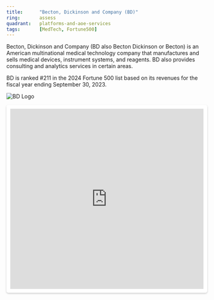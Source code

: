 ```yaml
---
title:      "Becton, Dickinson and Company (BD)"
ring:       assess
quadrant:   platforms-and-aoe-services
tags:       [MedTech, Fortune500]
---
```


Becton, Dickinson and Company (BD also Becton Dickinson or Becton) is an American multinational medical technology company that manufactures and sells medical devices, instrument systems, and reagents. BD also provides consulting and analytics services in certain areas.

BD is ranked #211 in the 2024 Fortune 500 list based on its revenues for the fiscal year ending September 30, 2023. 

![BD Logo](/BD_logo.png)

<iframe
referrerpolicy="origin"
width="100%"
height="470"
style="background: #FFFFFF; padding: 10px; border: none; border-radius: 5px; box-shadow: 0 2px 4px 0 rgba(0,0,0,.2)"
src="https://jika.io/embed/area-chart?symbol=BDX&selection=one_year&closeKey=close&boxShadow=true&graphColor=1652f0&textColor=161c2d&backgroundColor=FFFFFF&fontFamily=Nunito"
></iframe>


